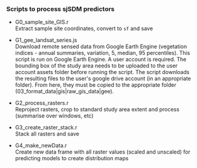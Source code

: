 ### Scripts to process sjSDM predictors


- G0_sample_site_GIS.r  
Extract sample site coordinates, convert to `sf` and save

- G1_gee_landsat_series.js  
Download remote sensed data from Google Earth Engine (vegetation indices - annual summaries, variation, 5, median, 95 percentiles). This script is run on Google Earth Engine. A user account is required. The bounding box of the study area needs to be uploaded to the user account assets folder before running the script. The script downloads the resulting files to the user's google drive account (in an appropriate folder). From here, they must be copied to the appropriate folder (03_format_data|gis|raw_gis_data|gee).

- G2_process_rasters.r  
Reproject rasters, crop to standard study area extent and process (summarise over windows, etc)

- G3_create_raster_stack.r  
Stack all rasters and save

- G4_make_newData.r  
Create new data frame with all raster values (scaled and unscaled) for predicting models to create distribution maps
